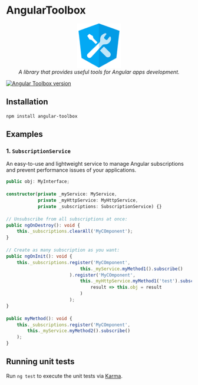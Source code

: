 # AngularToolbox
<p align="center">
  <img src="projects/angular-toolbox/src/assets/images/logos/angular-toolbox.png" alt="angular-toolbox-logo" width="120px" height="120px"/>
  <br>
  <i>A library that provides useful tools for Angular apps development.</i>
  <br>
</p>

[![Angular Toolbox version](https://img.shields.io/badge/Angular%20Toolbox-beta-%231E90FF.svg)]()

## Installation

```
npm install angular-toolbox
```

## Examples

### 1. `SubscriptionService`

An easy-to-use and lightweight service to manage Angular subscriptions and prevent performance issues of your applications.

```typescript
public obj: MyInterface;

constructor(private _myService: MyService,
            private _myHttpService: MyHttpService,
            private _subscriptions: SubscriptionService) {}

// Unsubscribe from all subscriptions at once:
public ngOnDestroy(): void {
    this._subscriptions.clearAll('MyCOmponent');
}

// Create as many subscription as you want:
public ngOnInit(): void {
    this._subscriptions.register('MyCOmponent', 
                            this._myService.myMethod1().subscribe()
                        ).register('MyCOmponent', 
                            this._myHttpService.myMethod1('test').subscribe(
                                result => this.obj = result
                            )
                        );
}

public myMethod(): void {
    this._subscriptions.register('MyCOmponent', 
        this._myService.myMethod2().subscribe()
    );
}
```

## Running unit tests

Run `ng test` to execute the unit tests via [Karma](https://karma-runner.github.io).
